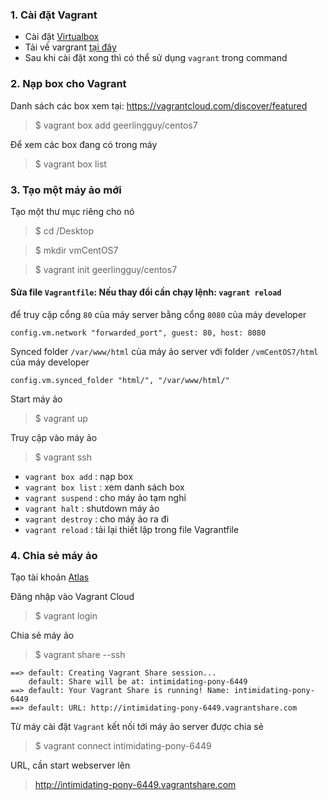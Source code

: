 ### 1. Cài đặt Vagrant

- Cài đặt <a href="https://www.virtualbox.org/wiki/Downloads"> Virtualbox</a>
- Tải về vargrant <a href="https://www.vagrantup.com/downloads.html">tại đây </a>
- Sau khi cài đặt xong thì có thể sử dụng ```vagrant``` trong command


### 2. Nạp box cho Vagrant

Danh sách các box xem tại: https://vagrantcloud.com/discover/featured

>$ vagrant box add geerlingguy/centos7

Để xem các box đang có trong máy
>$ vagrant box list 


### 3. Tạo một máy ảo mới

Tạo một thư mục riêng cho nó
>$ cd /Desktop

>$ mkdir vmCentOS7

>$ vagrant init geerlingguy/centos7

#### Sửa file ```Vagrantfile```: Nếu thay đổi cần chạy lệnh: ```vagrant reload```
để truy cập cổng ```80``` của máy server bằng cổng ```8080``` của máy developer
```
config.vm.network "forwarded_port", guest: 80, host: 8080
```

Synced folder ```/var/www/html``` của máy ảo server với folder ```/vmCentOS7/html``` của máy developer
```
config.vm.synced_folder "html/", "/var/www/html/"
```


Start máy ảo 
>$ vagrant up 

Truy cập vào máy ảo 
>$ vagrant ssh 


- ```vagrant box add``` : nạp box 
- ```vagrant box list``` : xem danh sách box 
- ```vagrant suspend``` : cho máy ảo tạm nghỉ 
- ```vagrant halt``` : shutdown máy ảo 
- ```vagrant destroy``` : cho máy ảo ra đi 
- ```vagrant reload``` : tải lại thiết lập trong file Vagrantfile 


### 4. Chia sẻ máy ảo 

Tạo tài khoản <a href="https://atlas.hashicorp.com/account/new">Atlas </a>

Đăng nhập vào Vagrant Cloud
>$ vagrant login

Chia sẻ máy ảo 
>$ vagrant share --ssh

```shell
==> default: Creating Vagrant Share session...
    default: Share will be at: intimidating-pony-6449
==> default: Your Vagrant Share is running! Name: intimidating-pony-6449
==> default: URL: http://intimidating-pony-6449.vagrantshare.com
```

Từ máy cài đặt ```Vagrant``` kết nối tới máy ảo server được chia sẻ
>$ vagrant connect intimidating-pony-6449

URL, cần start webserver lên 
> http://intimidating-pony-6449.vagrantshare.com
